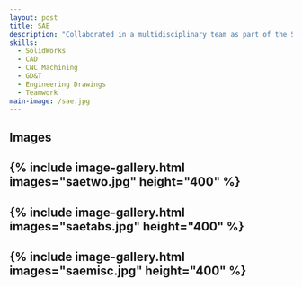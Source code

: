 ```yaml
---
layout: post
title: SAE
description: "Collaborated in a multidisciplinary team as part of the Society of Automotive Engineers at Cal State Long Beach. I was part of the Rear Suspension Team for the 2023-2024 Baja project. As part of the rear suspension team, my duties included working on brackets and mounts in order to integrate the rear suspension components into the main chassis and interface with the rest of the vehicle. My duties included: Utilizing SolidWorks in order to create the parts, running stress simulations in SolidWorks to validate theoretical stress and strain simulations, collaborating with other subsystems to ensure compatibility, documenting my progress, and making sure the parts were adequately stored within the database. I also participated in workshops to learn welding, FEA, ANSYS, and machine shop usage. For this project, one of the main challenges was to interface parts that could not only withstand the needed loads to not fracture, but also be able to do it independently of other subsystems and in a way that is easy to manufacture. Since the chasis was not built at the time, one aspect of project was that we had to hypothsize and predict any movement done by the chasis that would affect the rear suspension parts. Additionally we had to do a thorough analysis on the distribution of the load. I worked along side other students and faculty advisors as well as team leads in order to analyze to the best of my ability the loads, location, and material to succesfully interface the parts"
skills:
  - SolidWorks
  - CAD
  - CNC Machining
  - GD&T
  - Engineering Drawings
  - Teamwork
main-image: /sae.jpg
---
```

## Images 
{% include image-gallery.html images="saetwo.jpg" height="400" %} 
---
{% include image-gallery.html images="saetabs.jpg" height="400" %} 
---
{% include image-gallery.html images="saemisc.jpg" height="400" %} 
---
